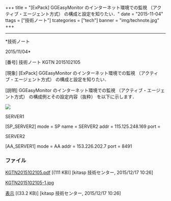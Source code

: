 ﻿+++
title = "[ExPack] GGEasyMonitor のインターネット環境での監視 （アクティブ・エージェント方式） の構成と設定を知りたい．"
date = "2015-11-04"
ttags = ["技術ノート"]
tcategories = ["tech"]
banner = "img/technote.jpg"
+++

-----------------------------------------------------------------------------------------------------------------------------

*技術ノート

2015/11/04*


[番号]
技術ノート KGTN 2015102105

[現象]
[ExPack] GGEasyMonitor のインターネット環境での監視
（アクティブ・エージェント方式） の構成と設定を知りたい．

[説明]
GGEasyMonitor のインターネット環境での監視
（アクティブ・エージェント方式） の構成例とその設定内容（抜粋）
を以下に示します．

![](http://techreport.kitasp.net/attachments/download/2361/KGTN2015102105-1.jpg)

SERVER1

[SP_SERVER2]
mode = SP
name = SERVER2
addr = 115.125.248.169
port =

SERVER2

[AA_SERVER1]
mode = AA
addr = 153.226.202.7
port = 8491


### ファイル

 
 


[KGTN2015102105.pdf](http://techreport.kitasp.net/attachments/download/2360/KGTN2015102105.pdf)
 [(111 KB)] [kitasp 技術センター, 2015/12/17
10:26]

[KGTN2015102105-1.jpg](http://techreport.kitasp.net/attachments/download/2361/KGTN2015102105-1.jpg)

[表示](http://techreport.kitasp.net/attachments/2361/KGTN2015102105-1.jpg "表示")
 [(33.2 KB)] [kitasp 技術センター, 2015/12/17
10:26]


 


 


